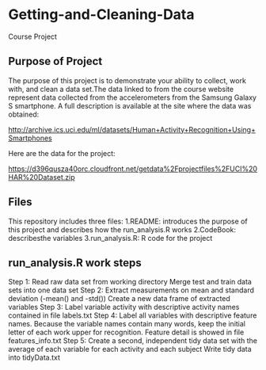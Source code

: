 # Getting-and-Cleaning-Data
Course Project

## Purpose of Project
The purpose of this project is to demonstrate your ability to collect, work with, and clean a data set.The data linked to from the course website represent data collected from the accelerometers from the Samsung Galaxy S smartphone. A full description is available at the site where the data was obtained: 

http://archive.ics.uci.edu/ml/datasets/Human+Activity+Recognition+Using+Smartphones 

Here are the data for the project: 

https://d396qusza40orc.cloudfront.net/getdata%2Fprojectfiles%2FUCI%20HAR%20Dataset.zip 

## Files
This repository includes three files:
1.README: introduces the purpose of this project and describes how the run_analysis.R works
2.CodeBook: describesthe variables
3.run_analysis.R: R code for the project

## run_analysis.R work steps
Step 1: Read raw data set from working directory
           Merge test and train data sets into one data set
Step 2: Extract measurements on mean and standard deviation (-mean() and -std())
           Create a new data frame of extracted variables
Step 3: Label variable activity with descriptive activity names contained in file labels.txt
Step 4: Label all variables with descriptive feature names. Because the variable names contain many words, keep the initial letter 
           of each work upper for recognition.
           Feature detail is showed in file features_info.txt
Step 5: Create a second, independent tidy data set with the average of each variable for each activity and each subject
           Write tidy data into tidyData.txt

